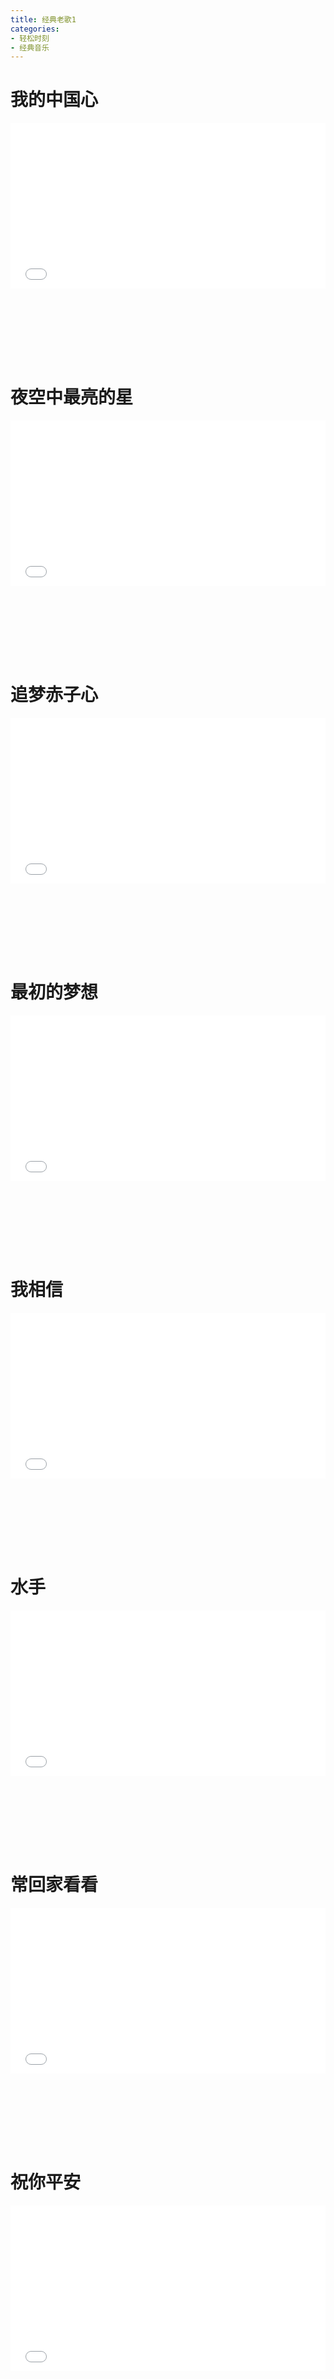 ```yaml
---
title: 经典老歌1
categories: 
- 轻松时刻
- 经典音乐
---
```


# 我的中国心

<div style="position: relative; width: 100%; height: 0; padding-bottom: 75%;">
<iframe src="//player.bilibili.com/player.html?aid=20964737&bvid=BV1gW411W7hh&cid=34368416&page=1&high_quality=1&danmaku=0" scrolling="no" border="0" frameborder="no" framespacing="0" allowfullscreen="true" style="position: absolute; width: 100%; height: 70%; Left: 0; top: 0;"></iframe></div>

# 夜空中最亮的星

<div style="position: relative; width: 100%; height: 0; padding-bottom: 75%;">
<iframe src="//player.bilibili.com/player.html?aid=78893005&bvid=BV13J41117gd&cid=134992636&page=1&high_quality=1&danmaku=0" scrolling="no" border="0" frameborder="no" framespacing="0" allowfullscreen="true" style="position: absolute; width: 100%; height: 70%; Left: 0; top: 0;"></iframe></div>

 # 追梦赤子心

<div style="position: relative; width: 100%; height: 0; padding-bottom: 75%;">
<iframe src="//player.bilibili.com/player.html?aid=23789777&bvid=BV1hp411o7U9&cid=39774715&page=1&high_quality=1&danmaku=0" scrolling="no" border="0" frameborder="no" framespacing="0" allowfullscreen="true" style="position: absolute; width: 100%; height: 70%; Left: 0; top: 0;"></iframe></div>

# 最初的梦想

<div style="position: relative; width: 100%; height: 0; padding-bottom: 75%;">
<iframe src="//player.bilibili.com/player.html?aid=755816789&bvid=BV1Q64y1o7pv&cid=271127841&page=1&high_quality=1&danmaku=0" scrolling="no" border="0" frameborder="no" framespacing="0" allowfullscreen="true" style="position: absolute; width: 100%; height: 70%; Left: 0; top: 0;"></iframe></div>

# 我相信

<div style="position: relative; width: 100%; height: 0; padding-bottom: 75%;">
<iframe src="//player.bilibili.com/player.html?aid=335695300&bvid=BV1LR4y1p7He&cid=415576568&page=1&high_quality=1&danmaku=0" scrolling="no" border="0" frameborder="no" framespacing="0" allowfullscreen="true" style="position: absolute; width: 100%; height: 70%; Left: 0; top: 0;"></iframe></div>

# 水手

<div style="position: relative; width: 100%; height: 0; padding-bottom: 75%;">
<iframe src="//player.bilibili.com/player.html?aid=634369186&bvid=BV1vb4y1b7RU&cid=444315689&page=1&high_quality=1&danmaku=0" scrolling="no" border="0" frameborder="no" framespacing="0" allowfullscreen="true" style="position: absolute; width: 100%; height: 70%; Left: 0; top: 0;"></iframe></div>

# 常回家看看

<div style="position: relative; width: 100%; height: 0; padding-bottom: 75%;">
<iframe src="//player.bilibili.com/player.html?aid=14035680&bvid=BV16x411t778&cid=22921091&page=1&high_quality=1&danmaku=0" scrolling="no" border="0" frameborder="no" framespacing="0" allowfullscreen="true" style="position: absolute; width: 100%; height: 70%; Left: 0; top: 0;"></iframe></div>

# 祝你平安

<div style="position: relative; width: 100%; height: 0; padding-bottom: 75%;">
<iframe src="//player.bilibili.com/player.html?aid=10351333&bvid=BV1Lx411m7bg&cid=17098719&page=1&high_quality=1&danmaku=0" scrolling="no" border="0" frameborder="no" framespacing="0" allowfullscreen="true" style="position: absolute; width: 100%; height: 70%; Left: 0; top: 0;"></iframe></div>

# 明天会更好

<div style="position: relative; width: 100%; height: 0; padding-bottom: 75%;">
<iframe src="//player.bilibili.com/player.html?aid=931045602&bvid=BV1AK4y197GR&cid=352599179&page=1&high_quality=1&danmaku=0" scrolling="no" border="0" frameborder="no" framespacing="0" allowfullscreen="true" style="position: absolute; width: 100%; height: 70%; Left: 0; top: 0;"></iframe></div>

# 阳光总在风雨后

<div style="position: relative; width: 100%; height: 0; padding-bottom: 75%;">
<iframe src="//player.bilibili.com/player.html?aid=42529680&bvid=BV1Qb41167QW&cid=74625222&page=1&high_quality=1&danmaku=0" scrolling="no" border="0" frameborder="no" framespacing="0" allowfullscreen="true" style="position: absolute; width: 100%; height: 70%; Left: 0; top: 0;"></iframe></div>

# 祝你一路顺风

<div style="position: relative; width: 100%; height: 0; padding-bottom: 75%;">
<iframe src="//player.bilibili.com/player.html?aid=34557919&bvid=BV17t411d7sj&cid=60540499&page=1&high_quality=1&danmaku=0" scrolling="no" border="0" frameborder="no" framespacing="0" allowfullscreen="true" style="position: absolute; width: 100%; height: 70%; Left: 0; top: 0;"></iframe></div>

# 樱花草

<div style="position: relative; width: 100%; height: 0; padding-bottom: 75%;">
<iframe src="//player.bilibili.com/player.html?aid=890577723&bvid=BV18P4y1h7mj&cid=410762091&page=1&high_quality=1&danmaku=0" scrolling="no" border="0" frameborder="no" framespacing="0" allowfullscreen="true" style="position: absolute; width: 100%; height: 70%; Left: 0; top: 0;"></iframe></div>

# 潇洒走一回

<div style="position: relative; width: 100%; height: 0; padding-bottom: 75%;">
<iframe src="//player.bilibili.com/player.html?aid=885086238&bvid=BV1DK4y177gR&cid=249372237&page=1&high_quality=1&danmaku=0" scrolling="no" border="0" frameborder="no" framespacing="0" allowfullscreen="true" style="position: absolute; width: 100%; height: 70%; Left: 0; top: 0;"></iframe></div>

# 单身情歌

<div style="position: relative; width: 100%; height: 0; padding-bottom: 75%;">
<iframe src="//player.bilibili.com/player.html?aid=886035610&bvid=BV1zK4y157Ho&cid=280588460&page=1&high_quality=1&danmaku=0" scrolling="no" border="0" frameborder="no" framespacing="0" allowfullscreen="true" style="position: absolute; width: 100%; height: 70%; Left: 0; top: 0;"></iframe></div>

# 日不落

<div style="position: relative; width: 100%; height: 0; padding-bottom: 75%;">
<iframe src="//player.bilibili.com/player.html?aid=41612669&bvid=BV16t411b7Vr&cid=73073554&page=1&high_quality=1&danmaku=0" scrolling="no" border="0" frameborder="no" framespacing="0" allowfullscreen="true" style="position: absolute; width: 100%; height: 70%; Left: 0; top: 0;"></iframe></div>

# 挪威的森林

<div style="position: relative; width: 100%; height: 0; padding-bottom: 75%;">
<iframe src="//player.bilibili.com/player.html?aid=89355937&bvid=BV1H7411n7JM&cid=411081181&page=1&high_quality=1&danmaku=0" scrolling="no" border="0" frameborder="no" framespacing="0" allowfullscreen="true" style="position: absolute; width: 100%; height: 70%; Left: 0; top: 0;"></iframe></div>

# 突然的自我

<div style="position: relative; width: 100%; height: 0; padding-bottom: 75%;">
<iframe src="//player.bilibili.com/player.html?aid=88198942&bvid=BV1s741157VX&cid=150679421&page=1&high_quality=1&danmaku=0" scrolling="no" border="0" frameborder="no" framespacing="0" allowfullscreen="true" style="position: absolute; width: 100%; height: 70%; Left: 0; top: 0;"></iframe></div>

# 走在冷风中

<div style="position: relative; width: 100%; height: 0; padding-bottom: 75%;">
<iframe src="//player.bilibili.com/player.html?aid=2263197&bvid=BV1hs411D74w&cid=3527059&page=1&high_quality=1&danmaku=0" scrolling="no" border="0" frameborder="no" framespacing="0" allowfullscreen="true" style="position: absolute; width: 100%; height: 70%; Left: 0; top: 0;"></iframe></div>

# 说散就散

<div style="position: relative; width: 100%; height: 0; padding-bottom: 75%;">
<iframe src="//player.bilibili.com/player.html?aid=18164932&bvid=BV1DW411i756&cid=29656879&page=1&high_quality=1&danmaku=0" scrolling="no" border="0" frameborder="no" framespacing="0" allowfullscreen="true" style="position: absolute; width: 100%; height: 70%; Left: 0; top: 0;"></iframe></div>

# 愿得一人心

<div style="position: relative; width: 100%; height: 0; padding-bottom: 75%;">
<iframe src="//player.bilibili.com/player.html?aid=67202200&bvid=BV11J411N71i&cid=116524870&page=1&high_quality=1&danmaku=0" scrolling="no" border="0" frameborder="no" framespacing="0" allowfullscreen="true" style="position: absolute; width: 100%; height: 70%; Left: 0; top: 0;"></iframe></div>

# 情非得已

<div style="position: relative; width: 100%; height: 0; padding-bottom: 75%;">
<iframe src="//player.bilibili.com/player.html?aid=8795554&bvid=BV1Ux411y7XT&cid=205097595&page=1&high_quality=1&danmaku=0" scrolling="no" border="0" frameborder="no" framespacing="0" allowfullscreen="true" style="position: absolute; width: 100%; height: 70%; Left: 0; top: 0;"></iframe></div>

# 雨蝶

<div style="position: relative; width: 100%; height: 0; padding-bottom: 75%;">
<iframe src="//player.bilibili.com/player.html?aid=633472702&bvid=BV1Ab4y1Y7Zk&cid=420422017&page=1&high_quality=1&danmaku=0" scrolling="no" border="0" frameborder="no" framespacing="0" allowfullscreen="true" style="position: absolute; width: 100%; height: 70%; Left: 0; top: 0;"></iframe></div>

# 把悲伤留给自己

<div style="position: relative; width: 100%; height: 0; padding-bottom: 75%;">
<iframe src="//player.bilibili.com/player.html?aid=424336146&bvid=BV1M3411j7LJ&cid=517222680&page=1&high_quality=1&danmaku=0" scrolling="no" border="0" frameborder="no" framespacing="0" allowfullscreen="true" style="position: absolute; width: 100%; height: 70%; Left: 0; top: 0;"></iframe></div>

# 独角戏

<div style="position: relative; width: 100%; height: 0; padding-bottom: 75%;">
<iframe src="//player.bilibili.com/player.html?aid=18090719&bvid=BV1tW411i72h&cid=29536008&page=1&high_quality=1&danmaku=0" scrolling="no" border="0" frameborder="no" framespacing="0" allowfullscreen="true" style="position: absolute; width: 100%; height: 70%; Left: 0; top: 0;"></iframe></div>

# 胆小鬼

<div style="position: relative; width: 100%; height: 0; padding-bottom: 75%;">
<iframe src="//player.bilibili.com/player.html?aid=891052776&bvid=BV1WP4y1t7tc&cid=425720187&page=1&high_quality=1&danmaku=0" scrolling="no" border="0" frameborder="no" framespacing="0" allowfullscreen="true" style="position: absolute; width: 100%; height: 70%; Left: 0; top: 0;"></iframe></div>

# 月亮船

<div style="position: relative; width: 100%; height: 0; padding-bottom: 75%;">
<iframe src="//player.bilibili.com/player.html?aid=18556498&bvid=BV13W411i7P2&cid=30276150&page=1&high_quality=1&danmaku=0" scrolling="no" border="0" frameborder="no" framespacing="0" allowfullscreen="true" style="position: absolute; width: 100%; height: 70%; Left: 0; top: 0;"></iframe></div>